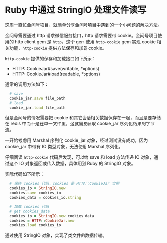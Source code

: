 
# Ruby 中通过 StringIO 处理文件读写

这周一直忙金问号项目，就简单分享金问号项目中遇到的一个小问题的解决方法。

金问号需要通过 http 请求微信服务接口，http 请求需要带 cookie。金问号项目使用的 http client gem 是 `http`，这个 gem 使用 `http-cookie` gem 实现 cookie 相关功能，`http-cookie` 提供方法保存和加载 cookie。

`http-cookie` 提供的保存和加载接口如下所示：

* HTTP::CookieJar#save(writable, *options)
* HTTP::CookieJar#load(readable, *options)

通常的调用方法如下：

```ruby
  # save
  cookie_jar.save file_path
  # load
  cookie_jar.load file_path
```

但是金问号的情况需要把 cookie 和其它会话相关数据保存在一起，而且是要存储在 redis 中而不是在单一文件里，这就需要获取 cookie_jar 序列化结果的字节流。

一开始考虑用 Marshal 序列化 cookie_jar 对象，经过测试没有成功，因为 cookie_jar 中带有 IO 类型对象，无法使用 Marshal 序列化。

仔细阅读 `http-cookie` 代码后发现，可以给 save 和 load 方法传递 IO 对象，通过这个 IO 对象返回或传入数据，具体用到 Ruby 的 StringIO 对象。

实际代码如下所示：

```ruby
  # 保持 cookies 代码，cookies 是 HTTP::CookieJar 实例
  cookies_io = StringIO.new
  cookies.save cookies_io
  cookies_data = cookies_io.string
```

```ruby
  # 加载 cookies 代码
  # get cookies_data
  cookies_io = StringIO.new cookies_data
  cookies = HTTP::CookieJar.new
  cookies.load cookies_io
```

通过使用 StringIO 对象，实现了类文件的数据传输。
